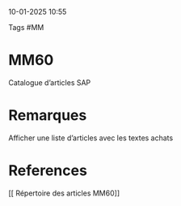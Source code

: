 10-01-2025 10:55

Tags #MM 

# MM60

Catalogue d’articles SAP
# Remarques

Afficher une liste d’articles avec les textes achats
# References
[[ Répertoire des articles MM60]]